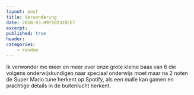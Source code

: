 ```yaml
---
layout: post
title: Verwondering
date: 2018-03-09T102328CET
excerpt:
published: true
header:
categories: 
    - random
---
```


Ik verwonder me meer en meer over onze grote kleine baas van 6 die volgens onderwijskundigen naar speciaal onderwijs moet maar na 2 noten de Super Mario tune herkent op Spotify, als een malle kan gamen en prachtige details in de buitenlucht herkent. 